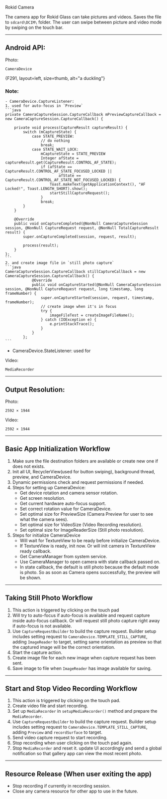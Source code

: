Rokid Camera

The camera app for Rokid Glass can take pictures and videos. Saves the file to `sdcard\DCIM\` folder. The user can swipe between picture and video mode by swiping on the touch bar.

---
## Android API:

Photo:
```
CameraDevice
```
{F291, layout=left, size=thumb, alt="a duckling"}

### Note:
	- CameraDevice.CaptureListener: 
	1. used for auto-focus in `Preview` 
	```java
	private CameraCaptureSession.CaptureCallback mPreviewCaptureCallback = new CameraCaptureSession.CaptureCallback() {

        private void process(CaptureResult captureResult) {
            switch (mCaptureState) {
                case STATE_PREVIEW:
                    // do nothing
                    break;
                case STATE_WAIT_LOCK:
                    mCaptureState = STATE_PREVIEW
                    Integer afState = captureResult.get(CaptureResult.CONTROL_AF_STATE);
                    if (afState == CaptureResult.CONTROL_AF_STATE_FOCUSED_LOCKED ||
                            afState == CaptureResult.CONTROL_AF_STATE_NOT_FOCUSED_LOCKED) {
                        Toast.makeText(getApplicationContext(), "AF Locked!", Toast.LENGTH_SHORT).show();
                        startStillCaptureRequest();
                    }
                    break;
            }
        }

        @Override
        public void onCaptureCompleted(@NonNull CameraCaptureSession session, @NonNull CaptureRequest request, @NonNull TotalCaptureResult result) {
            super.onCaptureCompleted(session, request, result);

            process(result);
        }
    };
	```
	2. and create image file in `still photo capture`
	```java
	CameraCaptureSession.CaptureCallback stillCaptureCallback = new CameraCaptureSession.CaptureCallback() {
                @Override
                public void onCaptureStarted(@NonNull CameraCaptureSession session, @NonNull CaptureRequest request, long timestamp, long frameNumber) {
                    super.onCaptureStarted(session, request, timestamp, frameNumber);
                    // create image when it's in focus
                    try {
                        imageFileTest = createImageFileName();
                    } catch (IOException e) {
                        e.printStackTrace();
                    }
                }
            };
	```
- CameraDevice.StateListener: used for 

Video:
```
MediaRecorder
```
---
## Output Resolution:

Photo:

```
2592 × 1944
```

Video:

```
2592 × 1944
```

---
## Basic App Initialization Workflow

1. Make sure the file destination folders are available or create new one if does not exists.
2. Init all UI, RecyclerView(used for button swiping), background thread, preview, and CameraDevice. 
4. Dynamic permissions check and request permissions if needed.
4. Steps for setting up CameraDevice:
	- Get device rotation and camera sensor rotation.
	- Get screen resolution.
	- Get current hardware auto-focus support.
	- Set correct rotation value for CameraDevice.
	- Set optimal size for PreviewSize (Camera Preview for user to see what the camera sees).
	- Set optimal size for VideoSize (Video Recording resolution).
	- Set optimal size for ImageReaderSize (Still photo resolution).
5. Steps for initialize CameraDevice
	- Will wait for TextureView to be ready before initialize CameraDevice.
	- If TextureView is ready, init now. Or will init camera in TextureView ready callback.
	- Get CameraManager from system service.
	- Use CameraManager to open camera with state callback passed on.
	- In state callback, the default is still photo because the default mode is photo. So as soon as Camera opens successfully, the preview will be shown. 

---
## Taking Still Photo Workflow

1. This action is triggered by clicking on the touch pad
2. Will try to auto-focus if auto-focus is available and request capture inside auto-focus callback. Or will request still photo capture right away if auto-focus is not available.
3. Use `CaptureRequestBuilder` to build the capture request. Builder setup includes setting request to `CameraDevice.TEMPLATE_STILL_CAPTURE`, adding `ImageReader` to target, setting same orientation as preview so that the captured image will be the correct orientation.
4. Start the capture action.
5. Create image file for each new image when capture request has been sent.
6. Save image to file when `ImageReader` has image available for saving.

---
## Start and Stop Video Recording Workflow

1. This action is triggered by clicking on the touch pad.
2. Create video file and start recording.
3. Set up `MediaRecorder` in `setupMediaRecorder()` method and prepare the `MediaRecorder`.
4. Use `CaptureRequestBuilder` to build the capture request. Builder setup includes setting request to `CameraDevice.TEMPLATE_STILL_CAPTURE`, adding `Preview` and `recordSurface` to target.
5. Send video capture request to start recording.
6. Stop recording when user clicking on the touch pad again.
7. Stop `MediaRecorder` and reset it. update UI accordingly and send a global notification so that gallery app can view the most recent photo.

---
## Resource Release (When user exiting the app)

- Stop recording if currently in recording session.
- Close any camera resource for other app to use in the future.



